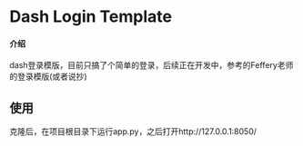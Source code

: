 # Dash Login Template

#### 介绍
dash登录模版，目前只搞了个简单的登录，后续正在开发中，参考的Feffery老师的登录模版(或者说抄)


## 使用
克隆后，在项目根目录下运行app.py，之后打开http://127.0.0.1:8050/
